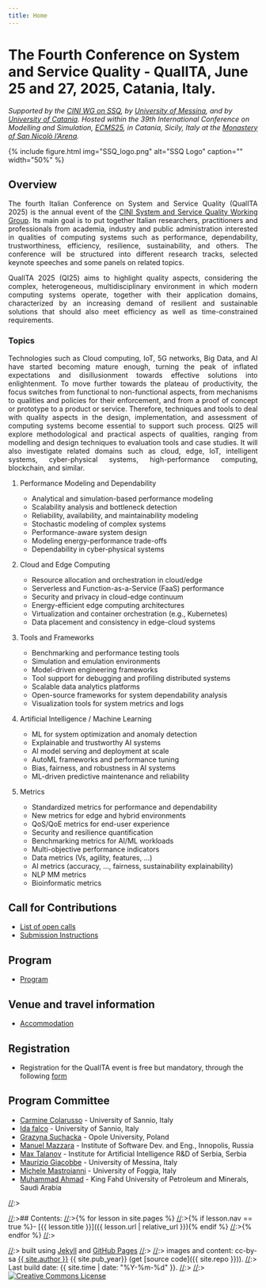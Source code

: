 ```yaml
---
title: Home
---
```


# The Fourth Conference on System and Service Quality - QualITA, June 25 and 27, 2025, Catania, Italy.

*Supported by the [CINI WG on SSQ](https://www.consorzio-cini.it/index.php/it/gdl/system-and-service-quality),
by [University of Messina](https://international.unime.it/),
and by [University of Catania](https://www.unict.it/en).
Hosted within the 39th International Conference on Modelling and Simulation, [ECMS25](https://scs-europe.net/conf/ecms2025/), 
in Catania, Sicily, Italy at the [Monastery of San Nicolò l’Arena](https://www.monasterodeibenedettini.it/en/).*


{% include figure.html img="SSQ_logo.png" alt="SSQ Logo" caption="" width="50%" %}

## Overview

<p style='text-align: justify;'>
The fourth Italian Conference on System and Service Quality (QualITA 2025) 
is the annual event of the <a href="https://www.consorzio-cini.it/index.php/it/gdl/system-and-service-quality">
CINI System and Service Quality Working Group</a>. 
Its main goal is to put together Italian researchers, 
practitioners and professionals from academia, industry and public administration
interested in qualities of computing systems such as performance, dependability, 
trustworthiness, efficiency, resilience, sustainability, and others. 
The conference will be structured into different research tracks, 
selected keynote speeches and some panels on related topics.
</p>
	
<p style='text-align: justify;'>
QualITA 2025 (QI25) aims to highlight quality aspects, considering the complex,
heterogeneous, multidisciplinary environment in which modern computing systems operate, 
together with their application domains, characterized by an increasing demand of resilient 
and sustainable solutions that should also meet efficiency as well as time-constrained requirements. 
</p>

### Topics
<p style='text-align: justify;'>
Technologies such as Cloud computing, IoT, 5G networks, Big Data, and AI have started 
becoming mature enough, turning the peak of inflated expectations and disillusionment 
towards effective solutions into enlightenment. To move further towards the plateau of 
productivity, the focus switches from functional to non-functional aspects, from mechanisms 
to qualities and policies for their enforcement, and from a proof of concept or prototype 
to a product or service. Therefore, techniques and tools to deal with quality aspects 
in the design, implementation, and assessment of computing systems become essential to 
support such process. QI25 will explore methodological and practical aspects of qualities, 
ranging from modelling and design techniques to evaluation tools and case studies. 
It will also investigate related domains such as cloud, edge, IoT, intelligent systems, 
cyber-physical systems, high-performance computing, blockchain, and similar.
</p>

1. Performance Modeling and Dependability
   - Analytical and simulation-based performance modeling
   - Scalability analysis and bottleneck detection
   - Reliability, availability, and maintainability modeling
   - Stochastic modeling of complex systems
   - Performance-aware system design
   - Modeling energy-performance trade-offs
   - Dependability in cyber-physical systems

2. Cloud and Edge Computing
   - Resource allocation and orchestration in cloud/edge
   - Serverless and Function-as-a-Service (FaaS) performance
   - Security and privacy in cloud-edge continuum
   - Energy-efficient edge computing architectures
   - Virtualization and container orchestration (e.g., Kubernetes)
   - Data placement and consistency in edge-cloud systems

3. Tools and Frameworks
   - Benchmarking and performance testing tools
   - Simulation and emulation environments
   - Model-driven engineering frameworks
   - Tool support for debugging and profiling distributed systems
   - Scalable data analytics platforms
   - Open-source frameworks for system dependability analysis
   - Visualization tools for system metrics and logs

4. Artificial Intelligence / Machine Learning
   - ML for system optimization and anomaly detection
   - Explainable and trustworthy AI systems
   - AI model serving and deployment at scale
   - AutoML frameworks and performance tuning
   - Bias, fairness, and robustness in AI systems
   - ML-driven predictive maintenance and reliability

5. Metrics
   - Standardized metrics for performance and dependability
   - New metrics for edge and hybrid environments
   - QoS/QoE metrics for end-user experience
   - Security and resilience quantification
   - Benchmarking metrics for AI/ML workloads
   - Multi-objective performance indicators
   - Data metrics (Vs, agility, features, ...)
   - AI metrics (accuracy, ..., fairness, sustainability explainability)
   - NLP MM metrics
   - Bioinformatic metrics

## Call for Contributions

- [List of open calls](0-Calls.html)
- [Submission Instructions](0-Calls.html#submission-instructions)

## Program

- [Program](1-Program.html)

## Venue and travel information

- [Accommodation](https://scs-europe.net/conf/ecms2025/venue/accomodation/)

## Registration
- Registration for the QualITA event is free but mandatory, through the following [form](https://docs.google.com/forms/d/e/1FAIpQLSfYeJ18SVDAk9eyKRYNWsAfUJymECCd61fJ2AcN9L53Y5R9jw/viewform?usp=dialog)

## Program Committee

[//]: # (- [Salvatore Distefano]&#40;https://archivio.unime.it/it/persona/salvatore-distefano&#41; - University of Messina, Italy)
- [Carmine Colarusso](https://orcid.org/0000-0002-0914-1315) - University of Sannio, Italy
- [Ida falco](https://orcid.org/0009-0004-9507-1676) - University of Sannio, Italy
- [Grazyna Suchacka]() - Opole University, Poland
- [Manuel Mazzara]() - Institute of Software Dev. and Eng., Innopolis, Russia 
- [Max Talanov]() - Institute for Artificial Intelligence R&D of Serbia, Serbia
- [Maurizio Giacobbe](https://orcid.org/0000-0001-6178-7132) - University of Messina, Italy
- [Michele Mastroianni](https://www.unifg.it/it/rubrica/michele-mastroianni) - University of Foggia, Italy
- [Muhammad Ahmad]() - King Fahd University of Petroleum and Minerals, Saudi Arabia
	

[//]:><div class="toc" markdown="1">
[//]:>## Contents:
[//]:>{% for lesson in site.pages %}
[//]:>{% if lesson.nav == true %}- [{{ lesson.title }}]({{ lesson.url | relative_url }}){% endif %}
[//]:>{% endfor %}
[//]:></div>
 
[//]:> built using [Jekyll](https://jekyllrb.com/) and [GitHub Pages](https://pages.github.com/)
[//]:>
[//]:> images and content: cc-by-sa <a href="https://github.com/{{ site.github_username }}">{{ site.author }}</a> {{ site.pub_year}} (get [source code]({{ site.repo }})).
[//]:> Last build date: {{ site.time | date: "%Y-%m-%d" }}.
[//]:>
[//]:> <a href="http://creativecommons.org/licenses/by-sa/4.0/" rel="license"><img style="border-width: 0;" src="https://i.creativecommons.org/l/by-sa/4.0/88x31.png" alt="Creative Commons License" /></a>
